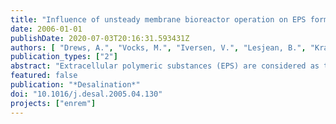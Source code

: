 ```yaml
---
title: "Influence of unsteady membrane bioreactor operation on EPS formation and filtration resistance"
date: 2006-01-01
publishDate: 2020-07-03T20:16:31.593431Z
authors: [ "Drews, A.", "Vocks, M.", "Iversen, V.", "Lesjean, B.", "Kraume, M." ]
publication_types: ["2"]
abstract: "Extracellular polymeric substances (EPS) are considered as the major cause of membrane fouling in membranebioreactors. Recent studies have revealed a linear relationship between fouling rate (increase of filtration resistanceover time) and polysaccharide (PS) concentration [1]. Several factors like the type of wastewater, sludge loading rate, sludge age, MLSS concentration, and mechanical stress are known to influence the concentration of dissolved EPS. Also, unsteady states like intermittent feeding or shifts in the oxygen supply have been identified as additionalfactors leading to an increase in EPS formation or to a change in its fouling propensity. However, no systematicinvestigation to quantify such influences has been undertaken so far. This study is aimed at determining the influenceof discontinuous excess sludge withdrawal often applied in small decentralised plants and resulting unsteady loadingrates on EPS formation and filtration resistance. The general trend of increased fouling rate at higher PS concentrationsis confirmed but data show a larger scatter which could be due to a change in the PS structure and hence their fouling potential. The levels of dissolved oxygen and nitrate which also fluctuate more strongly in MBRs withirregular sludge wastage appear to have a profound impact on EPS uptake rate and thereby on EPS concentration."
featured: false
publication: "*Desalination*"
doi: "10.1016/j.desal.2005.04.130"
projects: ["enrem"]
---
```


